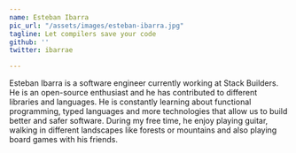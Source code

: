 ```yaml
---
name: Esteban Ibarra
pic_url: "/assets/images/esteban-ibarra.jpg"
tagline: Let compilers save your code
github: ''
twitter: ibarrae

---
```

Esteban Ibarra is a software engineer currently working at Stack Builders. He is an open-source enthusiast and he has contributed to different libraries and languages. He is constantly learning about functional programming, typed languages and more technologies that allow us to build better and safer software. During my free time, he enjoy playing guitar, walking in different landscapes like forests or mountains and also playing board games with his friends.